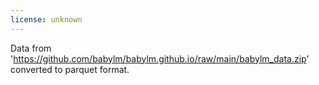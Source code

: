 ```yaml
---
license: unknown
---
```


Data from 'https://github.com/babylm/babylm.github.io/raw/main/babylm_data.zip' converted to parquet format.